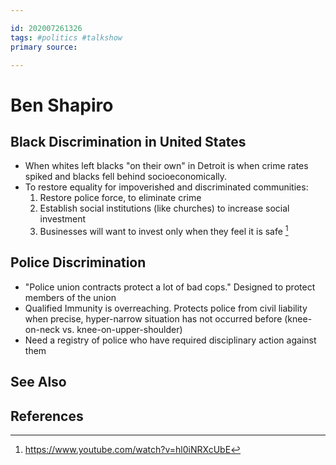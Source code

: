 ```yaml
---

id: 202007261326
tags: #politics #talkshow
primary source:

---
```


# Ben Shapiro

## Black Discrimination in United States
- When whites left blacks "on their own" in Detroit is when crime rates spiked and blacks fell behind socioeconomically.
- To restore equality for impoverished and discriminated communities:
	1. Restore police force, to eliminate crime
	2. Establish social institutions (like churches) to increase social investment
	3. Businesses will want to invest only when they feel it is safe [^1]

## Police Discrimination
- "Police union contracts protect a lot of bad cops." Designed to protect members of the union
- Qualified Immunity is overreaching. Protects police from civil liability when precise, hyper-narrow situation has not occurred before (knee-on-neck vs. knee-on-upper-shoulder)
- Need a registry of police who have required disciplinary action against them

## See Also

## References

[^1]: https://www.youtube.com/watch?v=hl0iNRXcUbE
